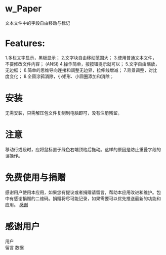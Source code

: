 # w_Paper
文本文件中的字段自由移动与标记

# Features:

1.多栏文字显示，黑板显示； 2.文字块自由移动范围大； 3.使用普通文本文件，不要修改文件内容； (ANSI) 4.操作简单，按按钮提示就可以； 5.文字自由缩放，无边框； 6.简单的思维导向连接和调整无边界，拉伸线增减； 7.背景调整，对比度变化； 8.全窗涂鸦消除，小矩形、小圆圈添加和消除；



# 安装
无需安装，只需解压包文件复制到电脑即可，没有注册残留。

# 注意
移动行或段时，应将鼠标置于绿色右端顶格后拖动。这样的原因是防止重叠字段的误操作。

# 免费使用与捐赠
感谢用户使用本应用，如果您有提议或者捐赠请留言，帮助本应用改进和维护。包中有感谢捐赠的二维码。捐赠将尽可能记录，如果需要可以优先推送最新的功能和应用。
[感谢](https://gitee.com/wPaper/w_Paper/blob/Textmove/%E4%B8%BB%E8%A6%81%E9%80%9A%E9%81%93/%E6%84%9F%E8%B0%A2%E6%8D%90%E8%B5%A0.jpg)


# 感谢用户

用户		
留言
数据

